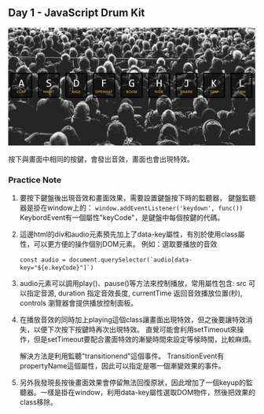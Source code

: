 ## Day 1 - JavaScript Drum Kit
![image](https://github.com/min630/JavaScript30_practice/blob/main/01%20-%20JavaScript%20Drum%20Kit/screenshot.JPG)

按下與畫面中相同的按鍵，會發出音效，畫面也會出現特效。
### Practice Note

1. 要按下鍵盤後出現音效和畫面效果，需要設置鍵盤按下時的監聽器，
   鍵盤監聽器是掛在window上的：
   ```window.addEventListener('keydown', func())```
   KeybordEvent有一個屬性"keyCode"，是鍵盤中每個按鍵的代碼。

2. 這邊html的div和audio元素預先加上了data-key屬性，有別於使用class屬性，可以更方便的操作個別DOM元素。
   例如：選取要播放的音效 
   ```
   const audio = document.querySelector(`audio[data-key="${e.keyCode}"]`)
   ```
3. audio元素可以調用play()、pause()等方法來控制播放，常用屬性包含:
   src 可以指定音源, duration 指定音效長度, currentTime 返回音效播放位置(秒), controls 瀏覽器會提供播放控制面板。

4. 在播放音效的同時加上playing這個class讓畫面出現特效，但之後要讓特效消失，以便下次按下按鍵時再次出現特效。
   直覺可能會利用setTimeout來操作，但是setTimeout要配合畫面特效的漸變時間來設定等候時間，比較麻煩。
   
   解決方法是利用監聽"transitionend"這個事件。 TransitionEvent有propertyName這個屬性，因此可以指定是哪一個漸變效果的事件。
   
5. 另外我發現長按後畫面效果會停留無法回復原狀，因此增加了一個keyup的監聽器。一樣是掛在window，利用data-key屬性選取DOM物件，然後把效果的class移除。
